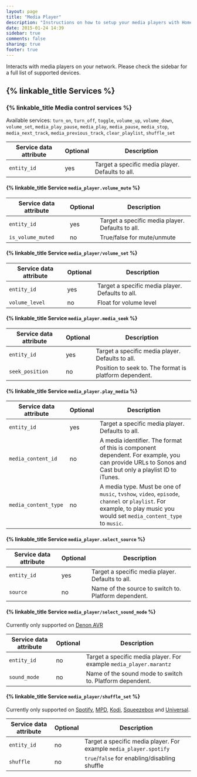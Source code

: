 ```yaml
---
layout: page
title: "Media Player"
description: "Instructions on how to setup your media players with Home Assistant."
date: 2015-01-24 14:39
sidebar: true
comments: false
sharing: true
footer: true
---
```


Interacts with media players on your network. Please check the sidebar for a full list of supported devices.

## {% linkable_title Services %}

### {% linkable_title Media control services %}
Available services: `turn_on`, `turn_off`, `toggle`, `volume_up`, `volume_down`, `volume_set`, `media_play_pause`, `media_play`, `media_pause`, `media_stop`, `media_next_track`, `media_previous_track`, `clear_playlist`, `shuffle_set`

| Service data attribute | Optional | Description                                      |
| ---------------------- | -------- | ------------------------------------------------ |
| `entity_id`            |      yes | Target a specific media player. Defaults to all. |

#### {% linkable_title Service `media_player.volume_mute` %}

| Service data attribute | Optional | Description                                      |
|------------------------|----------|--------------------------------------------------|
| `entity_id`            |      yes | Target a specific media player. Defaults to all. |
| `is_volume_muted`      |       no | True/false for mute/unmute                       |

#### {% linkable_title Service `media_player/volume_set` %}

| Service data attribute | Optional | Description                                      |
|------------------------|----------|--------------------------------------------------|
| `entity_id`            |      yes | Target a specific media player. Defaults to all. |
| `volume_level`         |       no | Float for volume level                           |

#### {% linkable_title Service `media_player.media_seek` %}

| Service data attribute | Optional | Description                                            |
|------------------------|----------|--------------------------------------------------------|
| `entity_id`            |      yes | Target a specific media player. Defaults to all.       |
| `seek_position`        |       no | Position to seek to. The format is platform dependent. |

#### {% linkable_title Service `media_player.play_media` %}

| Service data attribute | Optional | Description                                                                                                                                                            |
| -----------------------| -------- | ---------------------------------------------------------------------------------------------------------------------------------------------------------------------- |
| `entity_id`            |      yes | Target a specific media player. Defaults to all.                                                                                                                       |
| `media_content_id`     |       no | A media identifier. The format of this is component dependent. For example, you can provide URLs to Sonos and Cast but only a playlist ID to iTunes.                   |
| `media_content_type`   |       no | A media type. Must be one of `music`, `tvshow`, `video`, `episode`, `channel` or `playlist`. For example, to play music you would set `media_content_type` to `music`. |

#### {% linkable_title Service `media_player.select_source` %}

| Service data attribute | Optional | Description                                          |
| ---------------------- | -------- | ---------------------------------------------------- |
| `entity_id`            |      yes | Target a specific media player. Defaults to all.     |
| `source`               |       no | Name of the source to switch to. Platform dependent. |

#### {% linkable_title Service `media_player/select_sound_mode` %}

Currently only supported on [Denon AVR](/components/media_player.denonavr/)

| Service data attribute | Optional | Description                                          |
| ---------------------- | -------- | ---------------------------------------------------- |
| `entity_id`            |       no | Target a specific media player. For example `media_player.marantz`|
| `sound_mode`           |       no | Name of the sound mode to switch to. Platform dependent.|

#### {% linkable_title Service `media_player/shuffle_set` %}

Currently only supported on [Spotify](/components/media_player.spotify/), [MPD](/components/media_player.mpd/), [Kodi](/components/media_player.kodi/), [Squeezebox](/components/media_player.squeezebox/) and [Universal](/components/media_player.universal/).

| Service data attribute | Optional | Description                                          |
| ---------------------- | -------- | ---------------------------------------------------- |
| `entity_id`            |       no | Target a specific media player. For example `media_player.spotify`|
| `shuffle`              |       no | `true`/`false` for enabling/disabling shuffle        |


